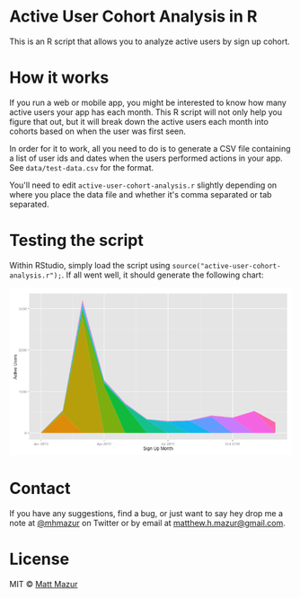 # Active User Cohort Analysis in R

This is an R script that allows you to analyze active users by sign up cohort.

# How it works

If you run a web or mobile app, you might be interested to know how many active users your app has each month. This R script will not only help you figure that out, but it will break down the active users each month into cohorts based on when the user was first seen.

In order for it to work, all you need to do is to generate a CSV file containing a list of user ids and dates when the users performed actions in your app. See `data/test-data.csv` for the format.

You'll need to edit `active-user-cohort-analysis.r` slightly depending on where you place the data file and whether it's comma separated or tab separated.

# Testing the script

Within RStudio, simply load the script using `source("active-user-cohort-analysis.r");`. If all went well, it should generate the following chart:

![Monthly cohort chart](images/monthly.png)

# Contact

If you have any suggestions, find a bug, or just want to say hey drop me a note at [@mhmazur](https://twitter.com/mhmazur) on Twitter or by email at matthew.h.mazur@gmail.com.

# License

MIT © [Matt Mazur](http://mattmazur.com)
